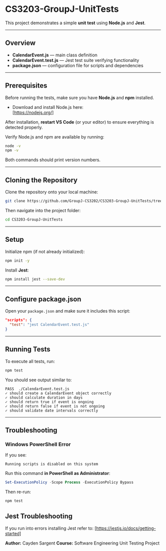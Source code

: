 
# CS3203-GroupJ-UnitTests

This project demonstrates a simple **unit test** using **Node.js** and **Jest**.

---

## Overview

- **CalendarEvent.js** — main class definition  
- **CalendarEvent.test.js** — Jest test suite verifying functionality  
- **package.json** — configuration file for scripts and dependencies  

---

## Prerequisites

Before running the tests, make sure you have **Node.js** and **npm** installed.

- Download and install Node.js here:  
   [https://nodejs.org/]

After installation, **restart VS Code** (or your editor) to ensure everything is detected properly.

Verify Node.js and npm are available by running:
```bash
node -v
npm -v
````

Both commands should print version numbers.

---

## Cloning the Repository

Clone the repository onto your local machine:

```bash
git clone https://github.com/GroupJ-CS3202/CS3203-GroupJ-UnitTests/tree/Cayden's-unit-test
```
Then navigate into the project folder:

```bash
cd CS3203-GroupJ-UnitTests
```

---

## Setup

Initialize npm (if not already initialized):

```bash
npm init -y
```

Install **Jest**:

```bash
npm install jest --save-dev
```

---

## Configure package.json

Open your `package.json` and make sure it includes this script:

```json
"scripts": {
  "test": "jest CalendarEvent.test.js"
}
```

---

## Running Tests

To execute all tests, run:

```bash
npm test
```

You should see output similar to:

```
PASS  ./CalendarEvent.test.js
✓ should create a CalendarEvent object correctly
✓ should calculate duration in days
✓ should return true if event is ongoing
✓ should return false if event is not ongoing
✓ should validate date intervals correctly
```

---

## Troubleshooting

### Windows PowerShell Error

If you see:

```
Running scripts is disabled on this system
```

Run this command **in PowerShell as Administrator**:

```powershell
Set-ExecutionPolicy -Scope Process -ExecutionPolicy Bypass
```

Then re-run:

```bash
npm test
```

## Jest Troubleshooting

If you run into errors installing Jest refer to:
    [https://jestjs.io/docs/getting-started]


**Author:** Cayden Sargent
**Course:** Software Engineering Unit Testing Project


